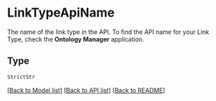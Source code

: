 # LinkTypeApiName

The name of the link type in the API. To find the API name for your Link Type, check the **Ontology Manager**
application.


## Type
```python
StrictStr
```


[[Back to Model list]](../../../README.md#models-v2-link) [[Back to API list]](../../../README.md#documentation-for-api-endpoints) [[Back to README]](../../../README.md)
